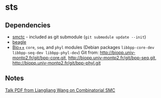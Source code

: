 sts
===

Dependencies
------------

* [smctc][smctc] - included as git submodule (`git submodule update --init`)
* [beagle][beagle]
* [Bio++][bpp] `core`, `seq`, and `phyl` modules (Debian packages `libbpp-core-dev libbpp-seq-dev libbpp-phyl-dev`)
  Git from: http://biopp.univ-montp2.fr/git/bpp-core.git, http://biopp.univ-montp2.fr/git/bpp-seq.git, http://biopp.univ-montp2.fr/git/bpp-phyl.git


Notes
-----
[Talk PDF from Liangliang Wang on Combinatorial SMC][csmc]



[smctc]: http://www2.warwick.ac.uk/fac/sci/statistics/staff/academic-research/johansen/smctc/
[beagle]: https://code.google.com/p/beagle-lib/
[bpp]: http://biopp.univ-montp2.fr/
[csmc]: http://www2.warwick.ac.uk/fac/sci/statistics/crism/workshops/sequentialmontecarlo/programme/smc2012_lwpdf.pdf
